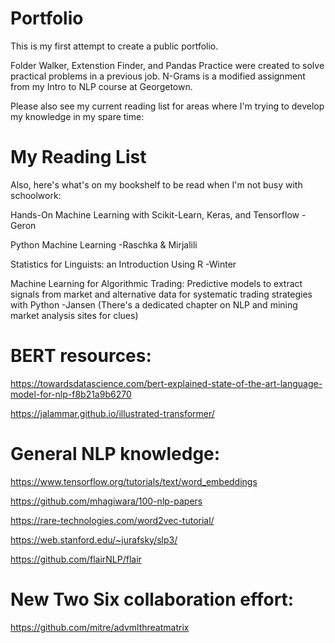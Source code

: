 # Portfolio

This is my first attempt to create a public portfolio.

Folder Walker, Extenstion Finder, and Pandas Practice were created to solve practical problems in a previous job. N-Grams is a modified assignment from my Intro to NLP course at Georgetown.


Please also see my current reading list for areas where I'm trying to develop my knowledge in my spare time:

# My Reading List

Also, here's what's on my bookshelf to be read when I'm not busy with schoolwork:

Hands-On Machine Learning with Scikit-Learn, Keras, and Tensorflow -Geron

Python Machine Learning -Raschka & Mirjalili

Statistics for Linguists: an Introduction Using R -Winter

Machine Learning for Algorithmic Trading: Predictive models to extract signals from market and alternative data for systematic trading strategies with Python -Jansen (There's a dedicated chapter on NLP and mining market analysis sites for clues)


# BERT resources:

https://towardsdatascience.com/bert-explained-state-of-the-art-language-model-for-nlp-f8b21a9b6270

https://jalammar.github.io/illustrated-transformer/

# General NLP knowledge:

https://www.tensorflow.org/tutorials/text/word_embeddings

https://github.com/mhagiwara/100-nlp-papers

https://rare-technologies.com/word2vec-tutorial/

https://web.stanford.edu/~jurafsky/slp3/

https://github.com/flairNLP/flair

# New Two Six collaboration effort:

https://github.com/mitre/advmlthreatmatrix
